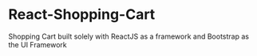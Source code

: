 # React-Shopping-Cart
Shopping Cart built solely with ReactJS as a framework and Bootstrap as the UI Framework
